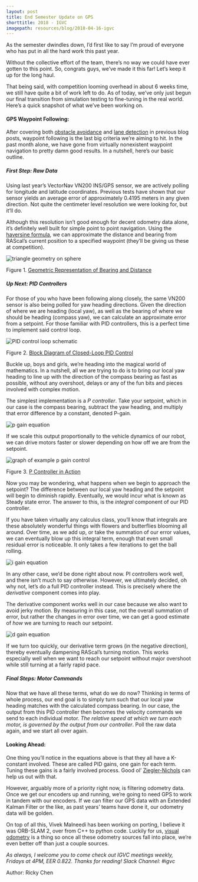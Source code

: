 ```yaml
---
layout: post
title: End Semester Update on GPS
shorttitle: 2018 - IGVC
imagepath: resources/blog/2018-04-16-igvc
---
```


As the semester dwindles down, I’d first like to say I’m proud of everyone who has put in all the hard work this past year. 

Without the collective effort of the team, there’s no way we could have ever gotten to this point. So, congrats guys, we’ve made it this far! Let’s keep it up for the long haul.

That being said, with competition looming overhead in about 6 weeks time, we still have quite a bit of work left to do. As of today, we’ve only just begun our final transition from simulation testing to fine-tuning in the real world. Here’s a quick snapshot of what we’ve been working on.

#### GPS Waypoint Following:

After covering both [obstacle avoidance](https://ras.ece.utexas.edu/2018/01/28/igvc.html) and [lane detection](https://ras.ece.utexas.edu/2017/11/29/igvc.html) in previous blog posts, waypoint following is the last big criteria we’re aiming to hit. In the past month alone, we have gone from virtually nonexistent waypoint navigation to pretty damn good results. In a nutshell, here’s our basic outline.

##### First Step: Raw Data

Using last year’s VectorNav VN200 INS/GPS sensor, we are actively polling for longitude and latitude coordinates. Previous tests have shown that our sensor yields an average error of approximately 0.4195 meters in any given direction. Not quite the centimeter level resolution we were looking for, but it’ll do.

Although this resolution isn’t good enough for decent odometry data alone, it’s definitely well built for simple point to point navigation. Using the [haversine formula](https://en.wikipedia.org/wiki/Haversine_formula), we can approximate the distance and bearing from RAScal’s current position to a specified waypoint (they’ll be giving us these at competition).

<img alt="triangle geometry on sphere" src="{{ site.baseurl }}/{{ page.imagepath }}/1.png" style="max-width:50%">

Figure 1. [Geometric Representation of Bearing and Distance](https://en.wikipedia.org/wiki/Haversine_formula)

##### Up Next: PID Controllers

For those of you who have been following along closely, the same VN200 sensor is also being polled for yaw heading directions. Given the direction of where we are heading (local yaw), as well as the bearing of where we should be heading (compass yaw), we can calculate an approximate error from a setpoint. For those familiar with PID controllers, this is a perfect time to implement said control loop.

<img alt="PID control loop schematic" src="{{ site.baseurl }}/{{ page.imagepath }}/2.png" style="min-width: 70%; max-width:80%">

Figure 2. [Block Diagram of Closed-Loop PID Control](https://en.wikipedia.org/wiki/PID_controller)

Buckle up, boys and girls, we’re heading into the magical world of mathematics. In a nutshell, all we are trying to do is to bring our local yaw heading to line up with the direction of the compass bearing as fast as possible, without any overshoot, delays or any of the fun bits and pieces involved with complex motion.

The simplest implementation is a *P controller*. Take your setpoint, which in our case is the compass bearing, subtract the yaw heading, and multiply that error difference by a constant, denoted P-gain. 

<img alt="p gain equation" src="{{ site.baseurl }}/{{ page.imagepath }}/e1.svg" style="min-width:60%">

If we scale this output proportionally to the vehicle dynamics of our robot, we can drive motors faster or slower depending on how off we are from the setpoint.

<img alt="graph of example p gain control" src="{{ site.baseurl }}/{{ page.imagepath }}/3.png" style="max-width:80%">

Figure 3. [P Controller in Action](https://www.electronicshub.org/pid-controller-working-and-tuning-methods/)

Now you may be wondering, what happens when we begin to approach the setpoint? The difference between our local yaw heading and the setpoint will begin to diminish rapidly. Eventually, we would incur what is known as Steady state error. The answer to this, is the *integral* component of our PID controller. 

If you have taken virtually any calculus class, you’ll know that integrals are these absolutely wonderful things with flowers and butterflies blooming all around. Over time, as we add up, or take the summation of our error values, we can eventually blow up this integral term, enough that even small residual error is noticeable. It only takes a few iterations to get the ball rolling.

<img alt="i gain equation" src="{{ site.baseurl }}/{{ page.imagepath }}/e2.svg" style="min-width:60%">

In any other case, we’d be done right about now. PI controllers work well, and there isn’t much to say otherwise. However, we ultimately decided, oh why not, let’s do a full PID controller instead. This is precisely where the *derivative* component comes into play.

The derivative component works well in our case because we also want to avoid jerky motion. By measuring in this case, not the overall summation of error, but rather the changes in error over time, we can get a good estimate of *how* we are turning to reach our setpoint.

<img alt="d gain equation" src="{{ site.baseurl }}/{{ page.imagepath }}/e3.svg" style="min-width:60%">

If we turn too quickly, our derivative term grows (in the negative direction), thereby eventually dampening RAScal’s turning motion. This works especially well when we want to reach our setpoint without major overshoot while still turning at a fairly rapid pace.

##### Final Steps: Motor Commands
Now that we have all these terms, what do we do now? 
Thinking in terms of whole process, our end goal is to simply turn such that our local yaw heading matches with the calculated compass bearing. In our case, the output from this PID controller then becomes the velocity commands we send to each individual motor. *The relative speed at which we turn each motor, is governed by the output from our controller*. Poll the raw data again, and we start all over again.

#### Looking Ahead:
One thing you’ll notice in the equations above is that they all have a K-constant involved. These are called PID gains, one gain for each term. Tuning these gains is a fairly involved process. Good ol’ [Ziegler-Nichols](https://en.wikipedia.org/wiki/Ziegler%E2%80%93Nichols_method) can help us out with that.

However, arguably more of a priority right now, is filtering odometry data. Once we get our encoders up and running, we’re going to need GPS to work in tandem with our encoders. If we can filter our GPS data with an Extended Kalman Filter or the like, as past years’ teams have done it, our odometry data will be golden.

On top of all this, Vivek Malneedi has been working on porting, I believe it was ORB-SLAM 2, over from C++ to python code. Luckily for us, [visual odometry](https://en.wikipedia.org/wiki/Visual_odometry) is a thing so once all these odometry sources fall into place, we’re even better off than just a couple sources.

*As always, I welcome you to come check out IGVC meetings weekly, Fridays at 4PM, EER 0.822. Thanks for reading! Slack Channel: #igvc*

Author: Ricky Chen